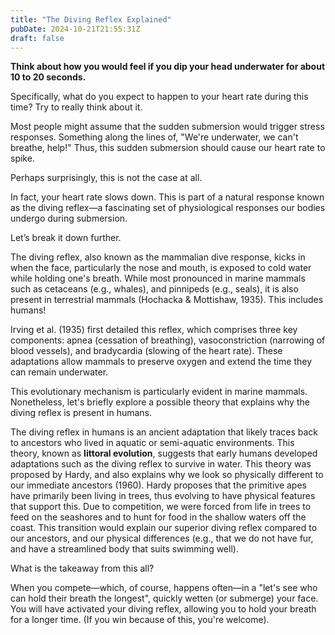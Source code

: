 ```yaml
---
title: "The Diving Reflex Explained"
pubDate: 2024-10-21T21:55:31Z
draft: false
---
```


**Think about how you would feel if you dip your head underwater for about 10 to 20 seconds.**

Specifically, what do you expect to happen to your heart rate during this time? Try to really think about it.

Most people might assume that the sudden submersion would trigger stress responses. Something along the lines of, "We're underwater, we can't breathe, help!" Thus, this sudden submersion should cause our heart rate to spike.

Perhaps surprisingly, this is not the case at all.

In fact, your heart rate slows down. This is part of a natural response known as the diving reflex—a fascinating set of physiological responses our bodies undergo during submersion.

Let’s break it down further.

The diving reflex, also known as the mammalian dive response, kicks in when the face, particularly the nose and mouth, is exposed to cold water while holding one's breath. While most pronounced in marine mammals such as cetaceans (e.g., whales), and pinnipeds (e.g., seals), it is also present in terrestrial mammals (Hochacka & Mottishaw, 1935). This includes humans!

Irving et al. (1935) first detailed this reflex, which comprises three key components: apnea (cessation of breathing), vasoconstriction (narrowing of blood vessels), and bradycardia (slowing of the heart rate). These adaptations allow mammals to preserve oxygen and extend the time they can remain underwater.

This evolutionary mechanism is particularly evident in marine mammals. Nonetheless, let's briefly explore a possible theory that explains why the diving reflex is present in humans.

The diving reflex in humans is an ancient adaptation that likely traces back to ancestors who lived in aquatic or semi-aquatic environments. This theory, known as **littoral evolution**, suggests that early humans developed adaptations such as the diving reflex to survive in water. This theory was proposed by Hardy, and also explains why we look so physically different to our immediate ancestors (1960). Hardy proposes that the primitive apes have primarily been living in trees, thus evolving to have physical features that support this. Due to competition, we were forced from life in trees to feed on the seashores and to hunt for food in the shallow waters off the coast. This transition would explain our superior diving reflex compared to our ancestors, and our physical differences (e.g., that we do not have fur, and have a streamlined body that suits swimming well).

What is the takeaway from this all?

When you compete—which, of course, happens often—in a "let's see who can hold their breath the longest", quickly wetten (or submerge) your face. You will have activated your diving reflex, allowing you to hold your breath for a longer time. (If you win because of this, you're welcome).